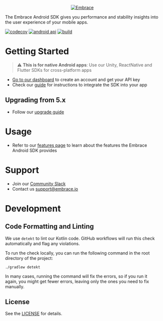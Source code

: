 <p align="center">
  <a href="https://embrace.io/?utm_source=github&utm_medium=logo" target="_blank">
    <picture>
      <source srcset="https://embrace.io/docs/images/embrace_logo_white-text_transparent-bg_400x200.svg" media="(prefers-color-scheme: dark)" />
      <source srcset="https://embrace.io/docs/images/embrace_logo_black-text_transparent-bg_400x200.svg" media="(prefers-color-scheme: light), (prefers-color-scheme: no-preference)" />
      <img src="https://embrace.io/docs/images/embrace_logo_black-text_transparent-bg_400x200.svg" alt="Embrace">
    </picture>
  </a>
</p>

The Embrace Android SDK gives you performance and stability insights into the user experience of your mobile apps.

[![codecov](https://codecov.io/gh/embrace-io/embrace-android-sdk/graph/badge.svg?token=4kNC8ceoVB)](https://codecov.io/gh/embrace-io/embrace-android-sdk)
[![android api](https://img.shields.io/badge/Android_API-21-green.svg "Android min API 21")](https://dash.embrace.io/signup/)
[![build](https://img.shields.io/github/actions/workflow/status/embrace-io/embrace-android-sdk/ci-gradle.yml)](https://github.com/embrace-io/embrace-android-sdk/actions)

# Getting Started

> :warning: **This is for native Android apps**: Use our Unity, ReactNative and Flutter SDKs for cross-platform apps 

- [Go to our dashboard](https://dash.embrace.io/signup/) to create an account and get your API key
- Check our [guide](https://embrace.io/docs/android/integration/) for instructions to integrate the SDK into your app

## Upgrading from 5.x

- Follow our [upgrade guide](https://github.com/embrace-io/embrace-android-sdk/blob/master/UPGRADING.md)

# Usage

- Refer to our [features page](https://embrace.io/docs/android/features/) to learn about the features the Embrace Android SDK provides

# Support

- Join our [Community Slack](https://embraceio-community.slack.com/)
- Contact us [support@embrace.io](mailto:support@embrace.io)

# Development

## Code Formatting and Linting

We use `detekt` to lint our Kotlin code. GitHub workflows will run this check automatically and flag any violations.

To run the check locally, you can run the following command in the root directory of the project:

`./gradlew detekt`

In many cases, running the command will fix the errors, so if you run it again, you might get fewer errors, leaving only the ones you need to fix manually.

## License

See the [LICENSE](https://github.com/embrace-io/embrace-android-sdk/blob/master/LICENSE) for details.
